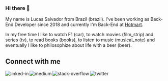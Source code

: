 ### Hi there 👋

My name is Lucas Salvador from Brazil (brazil). I've been working as Back-End Developer since 2018 and currently I'm Back-End at [Hotmart](https://hotmart.com/). 

In my free time I like to  watch F1 (car), to watch movies (film_strip) and series (tv), to read books (books), to listen to music (musical_note) and eventually I like to philosophize about life with a beer (beer).


## Connect with me


[<img align="left" alt="linked-in" src="https://img.shields.io/badge/linkedin-%230077B5.svg?&style=for-the-badge&logo=linkedin&logoColor=white" />](https://www.linkedin.com/in/lassalvador/)

[<img align="left" alt="medium" src="https://img.shields.io/badge/medium-%2312100E.svg?&style=for-the-badge&logo=medium&logoColor=white" />](https://medium.com/@LASalvador)

[<img align="left" alt="stack-overflow" src="https://img.shields.io/badge/stack%20overflow-FE7A16?logo=stack-overflow&logoColor=white&style=for-the-badge" />](https://stackoverflow.com/users/11685617/lucas-almeida)

[<img align="left" alt="twitter" src="https://img.shields.io/badge/twitter-%231DA1F2.svg?&style=for-the-badge&logo=twitter&logoColor=white" />](https://twitter.com/_LASalvador)
